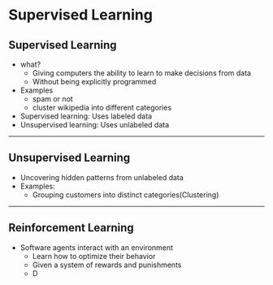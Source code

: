 # Supervised Learning

## Supervised Learning
* what?
    * Giving computers the ability to learn to make decisions from data
    * Without being explicitly programmed
* Examples
  * spam or not
  * cluster wikipedia into different categories
* Supervised learning: Uses labeled data
* Unsupervised learning: Uses unlabeled data
---
## Unsupervised Learning
* Uncovering hidden patterns from unlabeled data
* Examples:
  * Grouping customers into distinct categories(Clustering)
---
## Reinforcement Learning
* Software agents interact with an environment
  * Learn how to optimize their behavior
  * Given a system of rewards and punishments
  * D